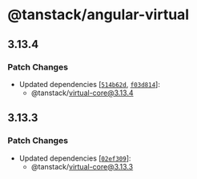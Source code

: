 # @tanstack/angular-virtual

## 3.13.4

### Patch Changes

- Updated dependencies [[`514b62d`](https://github.com/TanStack/virtual/commit/514b62d04974c2fd59fc8a68ed40f4c1a1547dd2), [`f03d814`](https://github.com/TanStack/virtual/commit/f03d8142c03ea0f5816161a4dad38ca35469841c)]:
  - @tanstack/virtual-core@3.13.4

## 3.13.3

### Patch Changes

- Updated dependencies [[`02ef309`](https://github.com/TanStack/virtual/commit/02ef3097de4a14ed4077ace2ca901dc411bf81c1)]:
  - @tanstack/virtual-core@3.13.3
